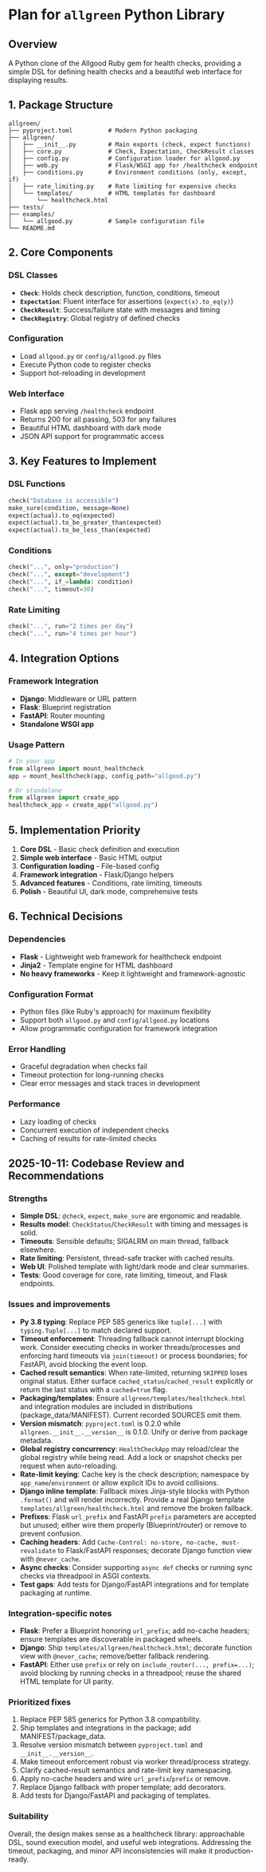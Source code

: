 # Plan for `allgreen` Python Library

## Overview
A Python clone of the Allgood Ruby gem for health checks, providing a simple DSL for defining health checks and a beautiful web interface for displaying results.

## 1. Package Structure
```
allgreen/
├── pyproject.toml          # Modern Python packaging
├── allgreen/
│   ├── __init__.py         # Main exports (check, expect functions)
│   ├── core.py             # Check, Expectation, CheckResult classes
│   ├── config.py           # Configuration loader for allgood.py
│   ├── web.py              # Flask/WSGI app for /healthcheck endpoint
│   ├── conditions.py       # Environment conditions (only, except, if)
│   ├── rate_limiting.py    # Rate limiting for expensive checks
│   └── templates/          # HTML templates for dashboard
│       └── healthcheck.html
├── tests/
├── examples/
│   └── allgood.py          # Sample configuration file
└── README.md
```

## 2. Core Components

### DSL Classes
- **`Check`**: Holds check description, function, conditions, timeout
- **`Expectation`**: Fluent interface for assertions (`expect(x).to_eq(y)`)
- **`CheckResult`**: Success/failure state with messages and timing
- **`CheckRegistry`**: Global registry of defined checks

### Configuration
- Load `allgood.py` or `config/allgood.py` files
- Execute Python code to register checks
- Support hot-reloading in development

### Web Interface
- Flask app serving `/healthcheck` endpoint
- Returns 200 for all passing, 503 for any failures
- Beautiful HTML dashboard with dark mode
- JSON API support for programmatic access

## 3. Key Features to Implement

### DSL Functions
```python
check("Database is accessible") 
make_sure(condition, message=None)
expect(actual).to_eq(expected)
expect(actual).to_be_greater_than(expected)
expect(actual).to_be_less_than(expected)
```

### Conditions
```python
check("...", only="production")
check("...", except="development") 
check("...", if_=lambda: condition)
check("...", timeout=30)
```

### Rate Limiting
```python
check("...", run="2 times per day")
check("...", run="4 times per hour")
```

## 4. Integration Options

### Framework Integration
- **Django**: Middleware or URL pattern
- **Flask**: Blueprint registration  
- **FastAPI**: Router mounting
- **Standalone WSGI app**

### Usage Pattern
```python
# In your app
from allgreen import mount_healthcheck
app = mount_healthcheck(app, config_path="allgood.py")

# Or standalone
from allgreen import create_app
healthcheck_app = create_app("allgood.py")
```

## 5. Implementation Priority

1. **Core DSL** - Basic check definition and execution
2. **Simple web interface** - Basic HTML output  
3. **Configuration loading** - File-based config
4. **Framework integration** - Flask/Django helpers
5. **Advanced features** - Conditions, rate limiting, timeouts
6. **Polish** - Beautiful UI, dark mode, comprehensive tests

## 6. Technical Decisions

### Dependencies
- **Flask** - Lightweight web framework for healthcheck endpoint
- **Jinja2** - Template engine for HTML dashboard
- **No heavy frameworks** - Keep it lightweight and framework-agnostic

### Configuration Format
- Python files (like Ruby's approach) for maximum flexibility
- Support both `allgood.py` and `config/allgood.py` locations
- Allow programmatic configuration for framework integration

### Error Handling
- Graceful degradation when checks fail
- Timeout protection for long-running checks
- Clear error messages and stack traces in development

### Performance
- Lazy loading of checks
- Concurrent execution of independent checks
- Caching of results for rate-limited checks

## 2025-10-11: Codebase Review and Recommendations

### Strengths
- **Simple DSL**: `@check`, `expect`, `make_sure` are ergonomic and readable.
- **Results model**: `CheckStatus`/`CheckResult` with timing and messages is solid.
- **Timeouts**: Sensible defaults; SIGALRM on main thread, fallback elsewhere.
- **Rate limiting**: Persistent, thread-safe tracker with cached results.
- **Web UI**: Polished template with light/dark mode and clear summaries.
- **Tests**: Good coverage for core, rate limiting, timeout, and Flask endpoints.

### Issues and improvements
- **Py 3.8 typing**: Replace PEP 585 generics like `tuple[...]` with `typing.Tuple[...]` to match declared support.
- **Timeout enforcement**: Threading fallback cannot interrupt blocking work. Consider executing checks in worker threads/processes and enforcing hard timeouts via `join(timeout)` or process boundaries; for FastAPI, avoid blocking the event loop.
- **Cached result semantics**: When rate-limited, returning `SKIPPED` loses original status. Either surface `cached_status`/`cached_result` explicitly or return the last status with a `cached=true` flag.
- **Packaging/templates**: Ensure `allgreen/templates/healthcheck.html` and integration modules are included in distributions (package_data/MANIFEST). Current recorded SOURCES omit them.
- **Version mismatch**: `pyproject.toml` is 0.2.0 while `allgreen.__init__.__version__` is 0.1.0. Unify or derive from package metadata.
- **Global registry concurrency**: `HealthCheckApp` may reload/clear the global registry while being read. Add a lock or snapshot checks per request when auto-reloading.
- **Rate-limit keying**: Cache key is the check description; namespace by `app_name`/`environment` or allow explicit IDs to avoid collisions.
- **Django inline template**: Fallback mixes Jinja-style blocks with Python `.format()` and will render incorrectly. Provide a real Django template `templates/allgreen/healthcheck.html` and remove the broken fallback.
- **Prefixes**: Flask `url_prefix` and FastAPI `prefix` parameters are accepted but unused; either wire them properly (Blueprint/router) or remove to prevent confusion.
- **Caching headers**: Add `Cache-Control: no-store, no-cache, must-revalidate` to Flask/FastAPI responses; decorate Django function view with `@never_cache`.
- **Async checks**: Consider supporting `async def` checks or running sync checks via threadpool in ASGI contexts.
- **Test gaps**: Add tests for Django/FastAPI integrations and for template packaging at runtime.

### Integration-specific notes
- **Flask**: Prefer a Blueprint honoring `url_prefix`; add no-cache headers; ensure templates are discoverable in packaged wheels.
- **Django**: Ship `templates/allgreen/healthcheck.html`; decorate function view with `@never_cache`; remove/better fallback rendering.
- **FastAPI**: Either use `prefix` or rely on `include_router(..., prefix=...)`; avoid blocking by running checks in a threadpool; reuse the shared HTML template for UI parity.

### Prioritized fixes
1. Replace PEP 585 generics for Python 3.8 compatibility.
2. Ship templates and integrations in the package; add MANIFEST/package_data.
3. Resolve version mismatch between `pyproject.toml` and `__init__.__version__`.
4. Make timeout enforcement robust via worker thread/process strategy.
5. Clarify cached-result semantics and rate-limit key namespacing.
6. Apply no-cache headers and wire `url_prefix`/`prefix` or remove.
7. Replace Django fallback with proper template; add decorators.
8. Add tests for Django/FastAPI and packaging of templates.

### Suitability
Overall, the design makes sense as a healthcheck library: approachable DSL, sound execution model, and useful web integrations. Addressing the timeout, packaging, and minor API inconsistencies will make it production-ready.